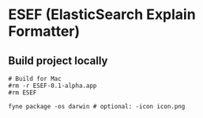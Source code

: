 # ESEF (ElasticSearch Explain Formatter)

## Build project locally
```shell script
# Build for Mac
#rm -r ESEF-0.1-alpha.app
#rm ESEF

fyne package -os darwin # optional: -icon icon.png
```
